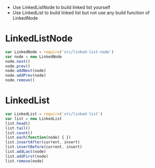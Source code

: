 - Use LinkedListNode to build linked list yourself
- Use LinkedList to build linked list but not use any build function of LinkedNode

# LinkedListNode
```javascript
var LinkedNode = require('src/linked-list-node')
var node = new LinkedNode
node.next()
node.prev()
node.addNext(node)
node.addPrev(node)
node.remove()
```

# LinkedList
```javascript
var LinkedList = require('src/linked-list')
var list = new LinkedList
list.head()
list.tail()
list.count()
list.each(function(node) { })
list.insertAfter(current, insert)
list.insertBefore(current, insert)
list.addLast(node)
list.addFirst(node)
list.remove(node)
```
